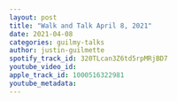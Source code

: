 ```yaml
---
layout: post
title: "Walk and Talk April 8, 2021"
date: 2021-04-08
categories: guilmy-talks
author: justin-guilmette
spotify_track_id: 320TLcan3Z6td5rpMRjBD7
youtube_video_id: 
apple_track_id: 1000516322981
youtube_metadata: 
---
```

